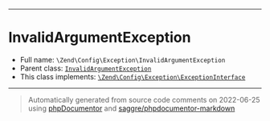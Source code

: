***

# InvalidArgumentException

* Full name: `\Zend\Config\Exception\InvalidArgumentException`
* Parent class: [`InvalidArgumentException`](../../../InvalidArgumentException.md)
* This class implements:
  [`\Zend\Config\Exception\ExceptionInterface`](./ExceptionInterface.md)

***
> Automatically generated from source code comments on 2022-06-25 using [phpDocumentor](http://www.phpdoc.org/) and [saggre/phpdocumentor-markdown](https://github.com/Saggre/phpDocumentor-markdown)
